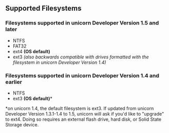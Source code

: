 ## Supported Filesystems

### Filesystems supported in unicorn Developer Version 1.5 and later
- NTFS
- FAT32
- ext4 **(OS default)**
- ext3 *(also backwards compatible with drives formatted with the filesystem in unicorn Developer Version 1.4)*

### Filesystems supported in unicorn Developer Version 1.4 and earlier
- NTFS
- ext3 **(OS default)***

*on unicorn 1.4, the default filesystem is ext3. If updated from unicorn Developer Version 1.3.1-1.4 to 1.5, unicorn will ask if you'd like to "upgrade" to ext4. Doing so requires an external flash drive, hard disk, or Solid State Storage device.
